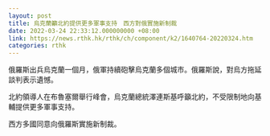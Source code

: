 ```yaml
---
layout: post
title: 烏克蘭籲北約提供更多軍事支持　西方對俄實施新制裁
date: 2022-03-24 22:33:12.000000000 +08:00
link: https://news.rthk.hk/rthk/ch/component/k2/1640764-20220324.htm
categories: rthk
---
```


俄羅斯出兵烏克蘭一個月，俄軍持續砲擊烏克蘭多個城市。俄羅斯說，對烏方拖延談判表示遺憾。

北約領導人在布魯塞爾舉行峰會，烏克蘭總統澤連斯基呼籲北約，不受限制地向基輔提供更多軍事支持。

西方多國同意向俄羅斯實施新制裁。
